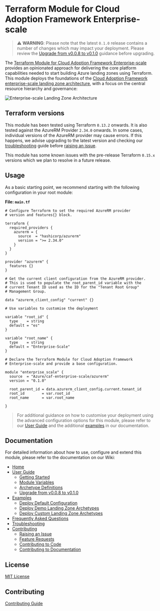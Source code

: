 # Terraform Module for Cloud Adoption Framework Enterprise-scale

> :warning: **WARNING**: Please note that the latest `0.1.0` release contains a number of changes which may impact your deployment. Please review the [Upgrade from v0.0.8 to v0.1.0][wiki_upgrade_from_v0_0_8_to_v0_1_0] guidance before upgrading.

The [Terraform Module for Cloud Adoption Framework Enterprise-scale][terraform-registry-caf-enterprise-scale] provides an opinionated approach for delivering the core platform capabilities needed to start building Azure landing zones using Terraform. This module deploys the foundations of the [Cloud Adoption Framework enterprise-scale landing zone architecture][ESLZ-Architecture], with a focus on the central resource hierarchy and governance:

![Enterprise-scale Landing Zone Architecture][TFAES-Overview]

## Terraform versions

This module has been tested using Terraform `0.13.2` onwards. It is also tested against the AzureRM Provider `2.34.0` onwards. In some cases, individual versions of the AzureRM provider may cause errors. If this happens, we advise upgrading to the latest version and checking our [troubleshooting][wiki_troubleshooting] guide before [raising an issue](https://github.com/Azure/terraform-azurerm-caf-enterprise-scale/issues).

This module has some known issues with the pre-release Terraform `0.15.x` versions which we plan to resolve in a future release.

## Usage

As a basic starting point, we recommend starting with the following configuration in your root module:

**File: `main.tf`**

```hcl
# Configure Terraform to set the required AzureRM provider
# version and features{} block.

terraform {
  required_providers {
    azurerm = {
      source  = "hashicorp/azurerm"
      version = ">= 2.34.0"
    }
  }
}

provider "azurerm" {
  features {}
}

# Get the current client configuration from the AzureRM provider.
# This is used to populate the root_parent_id variable with the
# current Tenant ID used as the ID for the "Tenant Root Group"
# Management Group.

data "azurerm_client_config" "current" {}

# Use variables to customise the deployment

variable "root_id" {
  type    = string
  default = "es"
}

variable "root_name" {
  type    = string
  default = "Enterprise-Scale"
}

# Declare the Terraform Module for Cloud Adoption Framework
# Enterprise-scale and provide a base configuration.

module "enterprise_scale" {
  source  = "Azure/caf-enterprise-scale/azurerm"
  version = "0.1.0"

  root_parent_id = data.azurerm_client_config.current.tenant_id
  root_id        = var.root_id
  root_name      = var.root_name

}
```

> For additional guidance on how to customise your deployment using the advanced configuration options for this module, please refer to our [User Guide][wiki_user_guide] and the additional [examples][wiki_examples] in our documentation.

## Documentation

For detailed information about how to use, configure and extend this module, please refer to the documentation on our Wiki:

- [Home][wiki_home]
- [User Guide][wiki_user_guide]
  - [Getting Started][wiki_getting_started]
  - [Module Variables][wiki_module_variables]
  - [Archetype Definitions][wiki_archetype_definitions]
  - [Upgrade from v0.0.8 to v0.1.0][wiki_upgrade_from_v0_0_8_to_v0_1_0]
- [Examples][wiki_examples]
  - [Deploy Default Configuration][wiki_deploy_default_configuration]
  - [Deploy Demo Landing Zone Archetypes][wiki_deploy_demo_landing_zone_archetypes]
  - [Deploy Custom Landing Zone Archetypes][wiki_deploy_custom_landing_zone_archetypes]
- [Frequently Asked Questions][wiki_frequently_asked_questions]
- [Troubleshooting][wiki_troubleshooting]
- [Contributing][wiki_contributing]
  - [Raising an Issue][wiki_raising_an_issue]
  - [Feature Requests][wiki_feature_requests]
  - [Contributing to Code][wiki_contributing_to_code]
  - [Contributing to Documentation][wiki_contributing_to_documentation]

## License

[MIT License][TFAES-LICENSE]

## Contributing

[Contributing Guide][TFAES-CONTRIBUTING]


 [//]: # (*****************************)
 [//]: # (INSERT IMAGE REFERENCES BELOW)
 [//]: # (*****************************)

[TFAES-Overview]: https://github.com/Azure/terraform-azurerm-caf-enterprise-scale/wiki/media/terraform-caf-enterprise-scale-overview.png "Diagram showing the Cloud Adoption Framework Enterprise-scale Landing Zone architecture deployed by this module."

 [//]: # (************************)
 [//]: # (INSERT LINK LABELS BELOW)
 [//]: # (************************)

[terraform-registry-caf-enterprise-scale]: https://registry.terraform.io/modules/Azure/caf-enterprise-scale/azurerm/latest "Terraform Registry: Terraform Module for Cloud Adoption Framework Enterprise-scale"
[ESLZ-Architecture]: https://docs.microsoft.com/en-us/azure/cloud-adoption-framework/ready/enterprise-scale/architecture

[arm_management_group]:      https://docs.microsoft.com/en-us/azure/templates/microsoft.management/managementgroups
[arm_policy_assignment]:     https://docs.microsoft.com/en-us/azure/templates/microsoft.authorization/policyassignments
[arm_policy_definition]:     https://docs.microsoft.com/en-us/azure/templates/microsoft.authorization/policydefinitions
[arm_policy_set_definition]: https://docs.microsoft.com/en-us/azure/templates/microsoft.authorization/policysetdefinitions
[arm_role_assignment]:       https://docs.microsoft.com/en-us/azure/templates/microsoft.authorization/roleassignments
[arm_role_definition]:       https://docs.microsoft.com/en-us/azure/templates/microsoft.authorization/roledefinitions

[azurerm_management_group]:      https://www.terraform.io/docs/providers/azurerm/r/management_group.html
[azurerm_policy_assignment]:     https://www.terraform.io/docs/providers/azurerm/r/policy_assignment.html
[azurerm_policy_definition]:     https://www.terraform.io/docs/providers/azurerm/r/policy_definition.html
[azurerm_policy_set_definition]: https://www.terraform.io/docs/providers/azurerm/r/policy_set_definition.html
[azurerm_role_assignment]:       https://www.terraform.io/docs/providers/azurerm/r/role_assignment.html
[azurerm_role_definition]:       https://www.terraform.io/docs/providers/azurerm/r/role_definition.html

[TFAES-LICENSE]: https://github.com/Azure/terraform-azurerm-enterprise-scale/blob/main/LICENSE
[TFAES-CONTRIBUTING]: https://github.com/Azure/terraform-azurerm-enterprise-scale/blob/main/CONTRIBUTING
[TFAES-Library]: https://github.com/Azure/terraform-azurerm-caf-enterprise-scale/tree/main/modules/terraform-azurerm-caf-enterprise-scale-archetypes/lib

[wiki_home]: https://github.com/Azure/terraform-azurerm-caf-enterprise-scale/wiki/Home "Wiki - Home"
[wiki_user_guide]: https://github.com/Azure/terraform-azurerm-caf-enterprise-scale/wiki/User-Guide "Wiki - User Guide"
[wiki_getting_started]: https://github.com/Azure/terraform-azurerm-caf-enterprise-scale/wiki/%5BUser-Guide%5D-Getting-Started "Wiki - Getting Started"
[wiki_module_variables]: https://github.com/Azure/terraform-azurerm-caf-enterprise-scale/wiki/%5BUser-Guide%5D-Module-Variables "Wiki - Module Variables"
[wiki_archetype_definitions]: https://github.com/Azure/terraform-azurerm-caf-enterprise-scale/wiki/%5BUser-Guide%5D-Archetype-Definitions "Wiki - Archetype Definitions"
[wiki_upgrade_from_v0_0_8_to_v0_1_0]: https://github.com/Azure/terraform-azurerm-caf-enterprise-scale/wiki/%5BUser-Guide%5D-Upgrade-from-v0.0.8-to-v0.1.0 "Wiki - Upgrade from v0.0.8 to v0.1.0"
[wiki_examples]: https://github.com/Azure/terraform-azurerm-caf-enterprise-scale/wiki/Examples "Wiki - Examples"
[wiki_deploy_default_configuration]: https://github.com/Azure/terraform-azurerm-caf-enterprise-scale/wiki/%5BExamples%5D-Deploy-Default-Configuration "Wiki - Deploy Default Configuration"
[wiki_deploy_demo_landing_zone_archetypes]: https://github.com/Azure/terraform-azurerm-caf-enterprise-scale/wiki/%5BExamples%5D-Deploy-Demo-Landing-Zone-Archetypes "Wiki - Deploy Demo Landing Zone Archetypes"
[wiki_deploy_custom_landing_zone_archetypes]: https://github.com/Azure/terraform-azurerm-caf-enterprise-scale/wiki/%5BExamples%5D-Deploy-Custom-Landing-Zone-Archetypes "Wiki - Deploy Custom Landing Zone Archetypes"
[wiki_frequently_asked_questions]: https://github.com/Azure/terraform-azurerm-caf-enterprise-scale/wiki/Frequently-Asked-Questions "Wiki - Frequently Asked Questions"
[wiki_troubleshooting]: https://github.com/Azure/terraform-azurerm-caf-enterprise-scale/wiki/Troubleshooting "Wiki - Troubleshooting"
[wiki_contributing]: https://github.com/Azure/terraform-azurerm-caf-enterprise-scale/wiki/Contributing "Wiki - Contributing"
[wiki_raising_an_issue]: https://github.com/Azure/terraform-azurerm-caf-enterprise-scale/wiki/Raising-an-Issue "Wiki - Raising an Issue"
[wiki_feature_requests]: https://github.com/Azure/terraform-azurerm-caf-enterprise-scale/wiki/Feature-Requests "Wiki - Feature Requests"
[wiki_contributing_to_code]: https://github.com/Azure/terraform-azurerm-caf-enterprise-scale/wiki/Contributing-to-Code "Wiki - Contributing to Code"
[wiki_contributing_to_documentation]: https://github.com/Azure/terraform-azurerm-caf-enterprise-scale/wiki/Contributing-to-Documentation "Wiki - Contributing to Documentation"